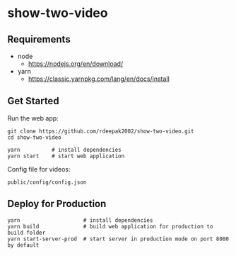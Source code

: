 # show-two-video

## Requirements
- node
  - https://nodejs.org/en/download/
- yarn
  - https://classic.yarnpkg.com/lang/en/docs/install

## Get Started

Run the web app:

```shell
git clone https://github.com/rdeepak2002/show-two-video.git
cd show-two-video

yarn          # install dependencies
yarn start    # start web application
```

Config file for videos:
```
public/config/config.json
```

## Deploy for Production

```shell
yarn                    # install dependencies
yarn build              # build web application for production to build folder
yarn start-server-prod  # start server in production mode on port 8080 by default
```